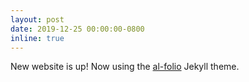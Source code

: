 ```yaml
---
layout: post
date: 2019-12-25 00:00:00-0800
inline: true
---
```


New website is up! Now using the
[al-folio](https://github.com/alshedivat/al-folio) Jekyll theme.
